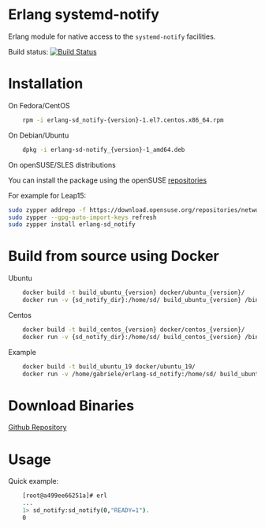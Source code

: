 
Erlang systemd-notify
===============
Erlang module for native access to the `systemd-notify` facilities. 

Build status: [![Build Status](https://travis-ci.org/systemd/erlang-sd_notify.svg?branch=master)](https://travis-ci.org/systemd/erlang-sd_notify)


Installation
============

On Fedora/CentOS

```bash
    rpm -i erlang-sd_notify-{version}-1.el7.centos.x86_64.rpm
```

On Debian/Ubuntu

```bash
    dpkg -i erlang-sd-notify_{version}-1_amd64.deb
```

On openSUSE/SLES distributions

You can install the package using the openSUSE [repositories](https://build.opensuse.org/repositories/network:messaging:amqp/erlang-sd_notify)

For example for Leap15:
```bash
sudo zypper addrepo -f https://download.opensuse.org/repositories/network:/messaging:/amqp/openSUSE_Leap_15/network:messaging:amqp.repo
sudo zypper --gpg-auto-import-keys refresh
sudo zypper install erlang-sd_notify
```


Build from source using Docker
===

Ubuntu

```bash
    docker build -t build_ubuntu_{version} docker/ubuntu_{version}/
    docker run -v {sd_notify_dir}:/home/sd/ build_ubuntu_{version} /bin/sh -c "cd /home/sd/; make deb"
```

Centos

```bash
    docker build -t build_centos_{version} docker/centos_{version}/
    docker run -v {sd_notify_dir}:/home/sd/ build_centos_{version} /bin/sh -c "cd /home/sd/; make rpm"
```

Example

```bash
    docker build -t build_ubuntu_19 docker/ubuntu_19/
    docker run -v /home/gabriele/erlang-sd_notify:/home/sd/ build_ubuntu_19 /bin/sh -c "cd /home/sd/; make all"
```

Download Binaries
===
[Github Repository](https://github.com/systemd/erlang-sd_notify/releases)

Usage
=====

Quick example:

```bash
    [root@a499ee66251a]# erl
    ...
    1> sd_notify:sd_notify(0,"READY=1").
    0
```

